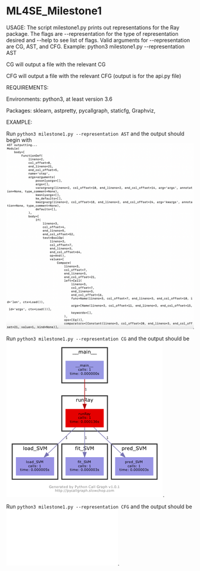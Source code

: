 # ML4SE_Milestone1

USAGE:
The script milestone1.py prints out representations for the Ray package. The flags are --representation for the type of representation desired and --help to see list of flags. Valid arguments for --representation are CG, AST, and CFG. Example: python3 milestone1.py --representation AST

CG will output a file with the relevant CG

CFG will output a file with the relevant CFG (output is for the api.py file)


REQUIREMENTS:

Environments:
python3, at least version 3.6

Packages:
sklearn,
astpretty,
pycallgraph,
staticfg,
Graphviz,


EXAMPLE:

Run ```python3 milestone1.py --representation AST``` and the output should begin with ![this](images/AST_output.png)




Run ```python3 milestone1.py --representation CG``` and the output should be ![this](images/pycallgraph.png).




Run ```python3 milestone1.py --representation CFG``` and the output should be ![this](images/RayWorkflows_api_CFG.pdf).

